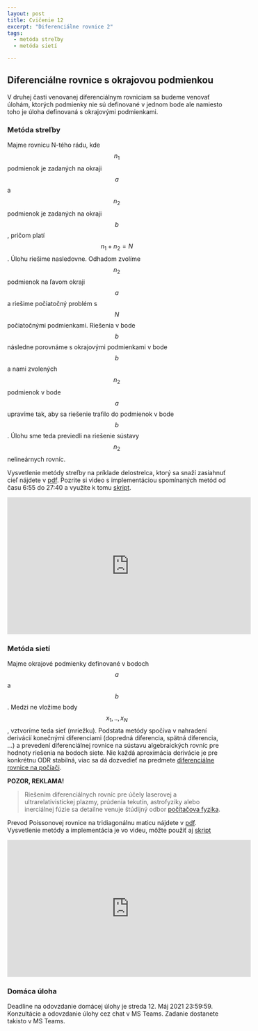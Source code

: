 ```yaml
---
layout: post
title: Cvičenie 12
excerpt: "Diferenciálne rovnice 2"
tags:
  - metóda streľby
  - metóda sietí

---
```


## Diferenciálne rovnice s okrajovou podmienkou

V druhej časti venovanej diferenciálnym rovniciam sa budeme venovať úlohám, ktorých podmienky nie sú definované v jednom bode ale namiesto toho je úloha definovaná s okrajovými podmienkami. 

### Metóda streľby

Majme rovnicu N-tého rádu, kde $$n_1$$ podmienok je zadaných na okraji $$a$$ a $$n_2$$ podmienok je zadaných na okraji $$b$$, pričom platí $$n_1+n_2=N$$. Úlohu riešime nasledovne. Odhadom zvolíme $$n_2$$ podmienok na ľavom okraji $$a$$ a riešime počiatočný problém s $$N$$ počiatočnými podmienkami. Riešenia v bode $$b$$ následne porovnáme s okrajovými podmienkami v bode $$b$$ a nami zvolených $$n_2$$ podmienok v bode $$a$$ upravíme tak, aby sa riešenie trafilo do podmienok v bode $$b$$. Úlohu sme teda previedli na riešenie sústavy $$n_2$$ nelineárnych rovníc. 

Vysvetlenie metódy streľby na príklade delostrelca, ktorý sa snaží zasiahnuť cieľ nájdete v [pdf](http://babjarob.github.io/cv12/priklad_metoda_strelby.pdf). Pozrite si video s implementáciou spomínaných metód od času 6:55 do 27:40 a využite k tomu [skript](http://babjarob.github.io/cv12/shooting_author.m). 

<div class="embed-responsive embed-responsive-16by9">
<iframe width="560" height="315" src="https://www.youtube.com/embed/nnO_XbLpnQY" title="YouTube video player" frameborder="0" allow="accelerometer; autoplay; clipboard-write; encrypted-media; gyroscope; picture-in-picture" allowfullscreen></iframe>
</div>


### Metóda sietí

Majme okrajové podmienky definované v bodoch $$a$$ a $$b$$. Medzi ne vložíme body $$x_1,..,x_N$$, vztvoríme teda sieť (mriežku). Podstata metódy spočíva v nahradení derivácií konečnými diferenciami (dopredná diferencia, spätná diferencia, ...) a prevedení diferenciálnej rovnice na sústavu algebraických rovníc pre hodnoty riešenia na bodoch siete. Nie každá aproximácia derivácie je pre konkrétnu ODR stabilná, viac sa dá dozvedieť na predmete [diferenciálne rovnice na počíači](http://cphys.fjfi.cvut.cz/cphys/index.php?option=com_if&view=subject&id=9&Itemid=523&lang=cs). 


<strong>POZOR, REKLAMA!</strong>
> Riešením diferenciálnych rovníc pre účely laserovej a ultrarelativistickej plazmy, prúdenia tekutín, astrofyziky alebo inerciálnej fúzie sa detailne venuje štúdijný odbor [počítačova fyzika](http://cphys.fjfi.cvut.cz/cphys/index.php?option=com_if&view=projects&Itemid=963&lang=cs). 


 
Prevod Poissonovej rovnice na tridiagonálnu maticu nájdete v [pdf](http://babjarob.github.io/cv11/priklad_ode_soustava.pdf). Vysvetlenie metódy a implementácia je vo videu, môžte použiť aj [skript](http://babjarob.github.io/cv12/Poisson_author.m) 

<div class="embed-responsive embed-responsive-16by9">
<iframe width="560" height="315" src="https://www.youtube.com/embed/7GOGJMLj7PU" title="YouTube video player" frameborder="0" allow="accelerometer; autoplay; clipboard-write; encrypted-media; gyroscope; picture-in-picture" allowfullscreen></iframe>
</div>


### Domáca úloha

Deadline na odovzdanie domácej úlohy je streda 12. Máj 2021 23:59:59. Konzultácie a odovzdanie úlohy cez chat v MS Teams. Zadanie dostanete takisto v MS Teams. 
